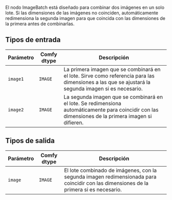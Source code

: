El nodo ImageBatch está diseñado para combinar dos imágenes en un solo lote. Si las dimensiones de las imágenes no coinciden, automáticamente redimensiona la segunda imagen para que coincida con las dimensiones de la primera antes de combinarlas.

## Tipos de entrada

| Parámetro | Comfy dtype | Descripción |
|-----------|-------------|-------------|
| `image1`  | `IMAGE`     | La primera imagen que se combinará en el lote. Sirve como referencia para las dimensiones a las que se ajustará la segunda imagen si es necesario. |
| `image2`  | `IMAGE`     | La segunda imagen que se combinará en el lote. Se redimensiona automáticamente para coincidir con las dimensiones de la primera imagen si difieren. |

## Tipos de salida

| Parámetro | Comfy dtype | Descripción |
|-----------|-------------|-------------|
| `image`   | `IMAGE`     | El lote combinado de imágenes, con la segunda imagen redimensionada para coincidir con las dimensiones de la primera si es necesario. |